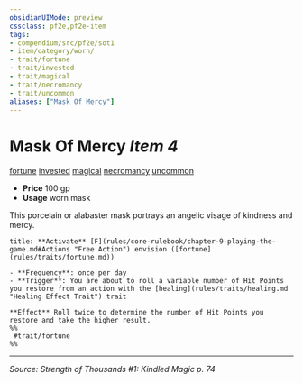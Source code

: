 ```yaml
---
obsidianUIMode: preview
cssclass: pf2e,pf2e-item
tags:
- compendium/src/pf2e/sot1
- item/category/worn/
- trait/fortune
- trait/invested
- trait/magical
- trait/necromancy
- trait/uncommon
aliases: ["Mask Of Mercy"]
---
```

# Mask Of Mercy *Item 4*  
[fortune](fortune.md "Fortune Effect Trait")  [invested](invested.md "Invested Item Trait")  [magical](magical.md "Magical Item Trait")  [necromancy](necromancy.md "Necromancy School Trait")  [uncommon](uncommon.md "Uncommon Rarity Trait")  

- **Price** 100 gp
- **Usage** worn mask

This porcelain or alabaster mask portrays an angelic visage of kindness and mercy.

```ad-embed-ability
title: **Activate** [F](rules/core-rulebook/chapter-9-playing-the-game.md#Actions "Free Action") envision ([fortune](rules/traits/fortune.md))

- **Frequency**: once per day
- **Trigger**: You are about to roll a variable number of Hit Points you restore from an action with the [healing](rules/traits/healing.md "Healing Effect Trait") trait

**Effect** Roll twice to determine the number of Hit Points you restore and take the higher result.  
%%
 #trait/fortune 
%%
```


---
*Source: Strength of Thousands #1: Kindled Magic p. 74*